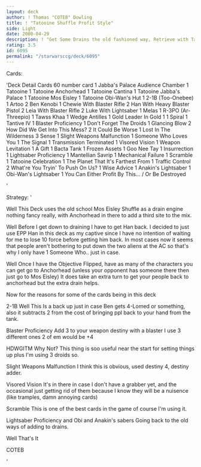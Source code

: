 ```yaml
---
layout: deck
author: ! Thomas "COTEB" Dowling
title: ! "Tatooine Shuffle Profit Style"
side: Light
date: 2000-04-29
description: ! "Get Some Drains the old fashioned way, Retrieve with Tat Celeb and battle if your opponent feels up to it;p"
rating: 3.5
id: 6095
permalink: "/starwarsccg/deck/6095"
---
```

Cards: 

'Deck Detail
Cards 60
    number card
	 1 Jabba's Palace Audience Chamber
	 1 Tatooine
	 1 Tatooine Anchorhead
	 1 Tatooine Cantina
	 1 Tatooine Jabba's Palace
	 1 Tatooine Mos Eisley
	 1 Tatooine Obi-Wan's Hut
	 1 2-1B (Too-Onebee)
	 1 Artoo
	 2 Ben Kenobi
	 1 Chewie With Blaster Rifle
	 2 Han With Heavy Blaster Pistol
	 2 Leia With Blaster Rifle
	 2 Luke With Lightsaber
	 1 Melas
	 1 R-3PO (Ar-Threepio)
	 1 Tawss Khaa
	 1 Wedge Antilles
	 1 Gold Leader In Gold 1
	 1 Spiral
	 1 Tantive IV
	 1 Blaster Proficiency
	 1 Don't Forget The Droids
	 1 Glancing Blow
	 2 How Did We Get Into This Mess?
	 2 It Could Be Worse
	 1 Lost In The Wilderness
	 3 Sense
	 1 Slight Weapons Malfunction
	 1 Someone Who Loves You
	 1 The Signal
	 1 Transmission Terminated
	 1 Visored Vision
	 1 Weapon Levitation
	 1 A Gift
	 1 Bacta Tank
	 1 Frozen Assets
	 1 Goo Nee Tay
	 1 Insurrection
	 1 Lightsaber Proficiency
	 1 Mantellian Savrip
	 1 Mechanical Failure
	 1 Scramble
	 1 Tatooine Celebration
	 1 The Planet That It's Farthest From
	 1 Traffic Control
	 2 What're You Tryin' To Push On Us?
	 1 Wise Advice
	 1 Anakin's Lightsaber
	 1 Obi-Wan's Lightsaber
	 1 You Can Either Profit By This... / Or Be Destroyed

'

Strategy: '

Well This Deck uses the old school Mos Eisley Shuffle as a drain engine nothing fancy really, with Anchorhead in there to add a third site to the mix.

 Well Before I get down to draining I have to get Han back. I decided to just use EPP Han in this deck as my captive since I have no intention of waiting for me to lose 10 force before getting him back. In most cases now it seems that people aren't bothering to put down the two aliens at the AC so that's why I only have 1 Someone Who.. just in case.


 Well Once I have the Objective Flipped, have as many of the characters you can get go to Anchorhead (unless your opponent has someone there then just go to Mos Eisley)
It does take an extra turn to get your people back to anchorhead but the extra drain helps.

 Now for the reasons for some of the cards being in this deck

 2-1B Well This Is a back up just in case Ben gets 4-Lomed or something, also it subtracts 2 from the cost of bringing ppl back to your hand from the tank.

 Blaster Proficiency Add 3 to your weapon destiny with a blaster I use 3 different ones 2 of em would be +4

 HDWGITM Why Not? This thing is soo useful near the start for setting things up plus I'm using 3 droids so.

 Slight Weapons Malfunction I think this is obvious, used destiny 4, destiny adder.

 Visored Vision It's in there in case I don't have a grabber yet, and the occasional just getting rid of them because I know they will be a nuisence (like tramples, damn annoying cards)

 Scramble This is one of the best cards in the game of course I'm using it.

 Lightsaber Proficiency and Obi and Anakin's sabers Going back to the old ways of adding to drains.


 Well That's It


 COTEB







'
